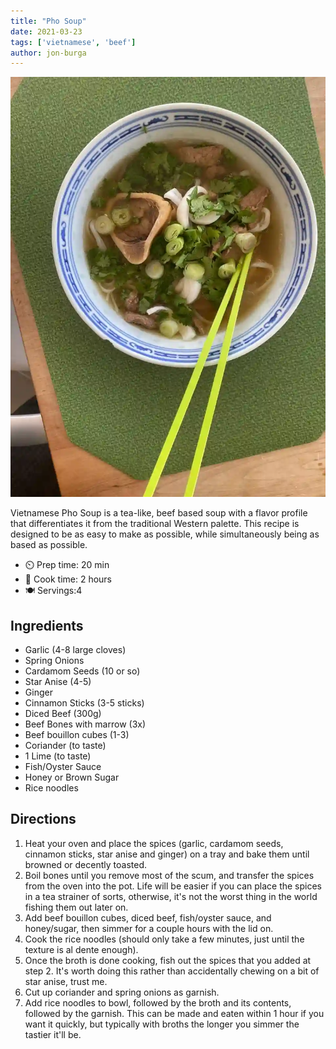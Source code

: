 ```yaml
---
title: "Pho Soup"
date: 2021-03-23
tags: ['vietnamese', 'beef']
author: jon-burga
---
```


![Based Beef Pho](/static/pix/pho-soup.webp)

Vietnamese Pho Soup is a tea-like, beef based soup with a flavor profile that differentiates it from the traditional Western palette. This recipe is designed to be as easy to make as possible, while simultaneously being as based as possible.

- ⏲️ Prep time: 20 min
- 🍳 Cook time: 2 hours
- 🍽️ Servings:4

## Ingredients

- Garlic (4-8 large cloves)
- Spring Onions
- Cardamom Seeds (10 or so)
- Star Anise (4-5)
- Ginger
- Cinnamon Sticks (3-5 sticks)
- Diced Beef (300g)
- Beef Bones with marrow (3x)
- Beef bouillon cubes (1-3)
- Coriander (to taste)
- 1 Lime (to taste)
- Fish/Oyster Sauce
- Honey or Brown Sugar
- Rice noodles

## Directions

1. Heat your oven and place the spices (garlic, cardamom seeds, cinnamon sticks, star anise and ginger) on a tray and bake them until browned or decently toasted.
2. Boil bones until you remove most of the scum, and transfer the spices from the oven into the pot. Life will be easier if you can place the spices in a tea strainer of sorts, otherwise, it's not the worst thing in the world fishing them out later on.
3. Add beef bouillon cubes, diced beef, fish/oyster sauce, and honey/sugar, then simmer for a couple hours with the lid on.
4. Cook the rice noodles (should only take a few minutes, just until the texture is al dente enough).
5. Once the broth is done cooking, fish out the spices that you added at step 2. It's worth doing this rather than accidentally chewing on a bit of star anise, trust me.
6. Cut up coriander and spring onions as garnish.
7. Add rice noodles to bowl, followed by the broth and its contents, followed by the garnish. This can be made and eaten within 1 hour if you want it quickly, but typically with broths the longer you simmer the tastier it'll be.
